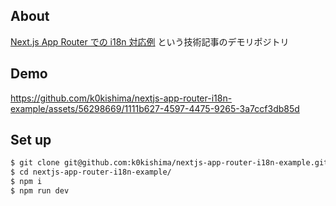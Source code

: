 ## About

[Next.js App Router での i18n 対応例](https://zenn.dev/k0kishima/articles/956ba3f3dc9629) という技術記事のデモリポジトリ

## Demo

https://github.com/k0kishima/nextjs-app-router-i18n-example/assets/56298669/1111b627-4597-4475-9265-3a7ccf3db85d

## Set up

```bash
$ git clone git@github.com:k0kishima/nextjs-app-router-i18n-example.git
$ cd nextjs-app-router-i18n-example/
$ npm i
$ npm run dev
```
